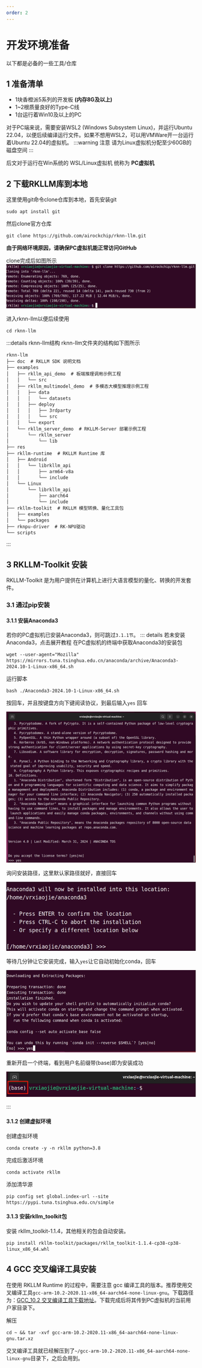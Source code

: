 ```yaml
---
order: 2
---
```


# 开发环境准备
以下都是必备的一些工具/仓库
## 1 准备清单
- 1块香橙派5系列的开发板 **(内存8G及以上)**
- 1~2根质量良好的Type-C线
- 1台运行着Win10及以上的PC

对于PC端来说，需要安装WSL2 (Windows Subsystem Linux)，并运行Ubuntu 22.04，以便后续编译运行文件。如果不想用WSL2，可以用VMWare开一台运行着Ubuntu 22.04的虚拟机。
:::warning 注意
请为Linux虚拟机分配至少60GB的磁盘空间
:::

后文对于运行在Win系统的 WSL/Linux虚拟机 统称为 **PC虚拟机**

## 2 下载RKLLM库到本地
这里使用git命令clone仓库到本地，首先安装git
```shell
sudo apt install git
```
然后clone官方仓库
```shell
git clone https://github.com/airockchip/rknn-llm.git
```

**由于网络环境原因，请确保PC虚拟机能正常访问GitHub**

clone完成后如图所示
![alt text](images/clone-rkllm仓库.jpg)

进入rknn-llm以便后续使用
```shell
cd rknn-llm
```

:::details rknn-llm结构
rknn-llm文件夹的结构如下图所示
```
rknn-llm
├── doc  # RKLLM SDK 说明文档
├── examples
│   ├── rkllm_api_demo  # 板端推理调用示例工程
│   │   └── src
│   ├── rkllm_multimodel_demo  # 多模态大模型推理示例工程
│   │   ├── data
│   │   │   └── datasets
│   │   ├── deploy
│   │   │   ├── 3rdparty
│   │   │   └── src
│   │   └── export
│   └── rkllm_server_demo  # RKLLM-Server 部署示例工程
│       └── rkllm_server
│           └── lib
├── res
├── rkllm-runtime  # RKLLM Runtime 库
│   ├── Android
│   │   └── librkllm_api
│   │       ├── arm64-v8a
│   │       └── include
│   └── Linux
│       └── librkllm_api
│           ├── aarch64
│           └── include
├── rkllm-toolkit  # RKLLM 模型转换、量化工具包
│   ├── examples
│   └── packages
├── rknpu-driver  # RK-NPU驱动
└── scripts
```
:::

## 3 RKLLM-Toolkit 安装
RKLLM-Toolkit 是为用户提供在计算机上进行大语言模型的量化、转换的开发套件。
### 3.1 通过pip安装
#### 3.1.1 安装Anaconda3
若你的PC虚拟机已安装Anaconda3，则可跳过`3.1.1节`。
::: details 若未安装Anaconda3，点击展开教程
在PC虚拟机的终端中获取Anaconda3的安装包
```shell
wget --user-agent="Mozilla"  https://mirrors.tuna.tsinghua.edu.cn/anaconda/archive/Anaconda3-2024.10-1-Linux-x86_64.sh
```

运行脚本
```shell
bash ./Anaconda3-2024.10-1-Linux-x86_64.sh
```

按回车，并且按键盘方向下键阅读协议，到最后输入`yes` 回车

![alt text](images/安装anaconda3-1.jpg)

询问安装路径，这里默认家路径就好，直接回车

![alt text](images/安装anaconda3-2.jpg)

等待几分钟让它安装完成，输入`yes`让它自动初始化conda，回车

![alt text](images/安装anaconda3-3.jpg)

重新开启一个终端，看到用户名前缀带(base)即为安装成功

![alt text](images/安装anaconda3-4.jpg)

:::

#### 3.1.2 创建虚拟环境
创建虚拟环境
```shell
conda create -y -n rkllm python=3.8
```

完成后激活环境
```shell
conda activate rkllm
```

添加清华源
```shell
pip config set global.index-url --site https://pypi.tuna.tsinghua.edu.cn/simple
```

#### 3.1.3 安装rkllm_toolkit包
安装 rkllm_toolkit-1.1.4，其他相关的包会自动安装。
```shell
pip install rkllm-toolkit/packages/rkllm_toolkit-1.1.4-cp38-cp38-linux_x86_64.whl
```

## 4 GCC 交叉编译工具安装
在使用 RKLLM Runtime 的过程中，需要注意 gcc 编译工具的版本。推荐使用交叉编译工具`gcc-arm-10.2-2020.11-x86_64-aarch64-none-linux-gnu`。下载路径为：[GCC_10.2 交叉编译工具下载地址](https://developer.arm.com/downloads/-/gnu-a/10-2-2020-11)。下载完成后将其传到PC虚拟机的当前用户家目录下。

解压
```shell
cd ~ && tar -xvf gcc-arm-10.2-2020.11-x86_64-aarch64-none-linux-gnu.tar.xz
```

交叉编译工具就已经解压到了`~/gcc-arm-10.2-2020.11-x86_64-aarch64-none-linux-gnu`目录下，之后会用到。




